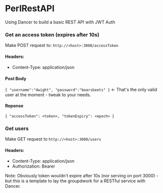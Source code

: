 # PerlRestAPI
Using Dancer to build a basic REST API with JWT Auth

### Get an access token (expires after 10s)
Make POST request to: `http://<host>:3000/accessToken`
#### Headers:
- Content-Type: application/json

#### Post Body
`
{
    "username":"dwight",
    "password":"bearsbeets"
}
`
<- That's the only valid user at the moment - tweak to your needs.

#### Reponse
`
{
    "accessToken": <token>,
    "tokenExpiry": <epoch>
}
`



### Get users
Make GET request to `http://<host>:3000/users`

#### Headers:
- Content-Type: application/json
- Authorization: Bearer <token>

Note: Obviously token wouldn't expire after 10s (nor serving on port 3000) - but this is a template to lay the groupdwork for a RESTful service with Dancer.





